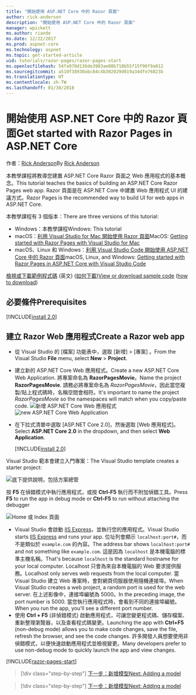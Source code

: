 ```yaml
---
title: "開始使用 ASP.NET Core 中的 Razor 頁面"
author: rick-anderson
description: "開始使用 ASP.NET Core 中的 Razor 頁面"
manager: wpickett
ms.author: riande
ms.date: 12/22/2017
ms.prod: aspnet-core
ms.technology: aspnet
ms.topic: get-started-article
uid: tutorials/razor-pages/razor-pages-start
ms.openlocfilehash: 54fa970d136de3903ae08b710b55f15f96f9a012
ms.sourcegitcommit: a510f38930abc84c4b302029d019a34dfe76823b
ms.translationtype: HT
ms.contentlocale: zh-TW
ms.lasthandoff: 01/30/2018
---
```

# <a name="get-started-with-razor-pages-in-aspnet-core"></a><span data-ttu-id="f2afb-103">開始使用 ASP.NET Core 中的 Razor 頁面</span><span class="sxs-lookup"><span data-stu-id="f2afb-103">Get started with Razor Pages in ASP.NET Core</span></span>

<span data-ttu-id="f2afb-104">作者：[Rick Anderson](https://twitter.com/RickAndMSFT)</span><span class="sxs-lookup"><span data-stu-id="f2afb-104">By [Rick Anderson](https://twitter.com/RickAndMSFT)</span></span>

<span data-ttu-id="f2afb-105">本教學課程將教導您建置 ASP.NET Core Razor 頁面之 Web 應用程式的基本概念。</span><span class="sxs-lookup"><span data-stu-id="f2afb-105">This tutorial teaches the basics of building an ASP.NET Core Razor Pages web app.</span></span> <span data-ttu-id="f2afb-106">Razor 頁面是在 ASP.NET Core 中建置 Web 應用程式 UI 的建議方式。</span><span class="sxs-lookup"><span data-stu-id="f2afb-106">Razor Pages is the recommended way to build UI for web apps in ASP.NET Core.</span></span>

<span data-ttu-id="f2afb-107">本教學課程有 3 個版本：</span><span class="sxs-lookup"><span data-stu-id="f2afb-107">There are three versions of this tutorial:</span></span>

* <span data-ttu-id="f2afb-108">Windows：本教學課程</span><span class="sxs-lookup"><span data-stu-id="f2afb-108">Windows: This tutorial</span></span>
* <span data-ttu-id="f2afb-109">macOS：[利用 Visual Studio for Mac 開始使用 Razor 頁面](xref:tutorials/razor-pages-mac/razor-pages-start)</span><span class="sxs-lookup"><span data-stu-id="f2afb-109">MacOS: [Getting started with Razor Pages with Visual Studio for Mac](xref:tutorials/razor-pages-mac/razor-pages-start)</span></span>
* <span data-ttu-id="f2afb-110">macOS、Linux 和 Windows：[利用 Visual Studio Code 開始使用 ASP.NET Core 中的 Razor 頁面](xref:tutorials/razor-pages-vsc/razor-pages-start)</span><span class="sxs-lookup"><span data-stu-id="f2afb-110">macOS, Linux, and Windows: [Getting started with Razor Pages in ASP.NET Core with Visual Studio Code](xref:tutorials/razor-pages-vsc/razor-pages-start)</span></span>

<span data-ttu-id="f2afb-111">[檢視或下載範例程式碼](https://github.com/aspnet/Docs/tree/master/aspnetcore/tutorials/razor-pages/razor-pages-start/sample/RazorPagesMovie) \(英文\) ([如何下載](xref:tutorials/index#how-to-download-a-sample))</span><span class="sxs-lookup"><span data-stu-id="f2afb-111">[View or download sample code](https://github.com/aspnet/Docs/tree/master/aspnetcore/tutorials/razor-pages/razor-pages-start/sample/RazorPagesMovie) ([how to download](xref:tutorials/index#how-to-download-a-sample))</span></span>

## <a name="prerequisites"></a><span data-ttu-id="f2afb-112">必要條件</span><span class="sxs-lookup"><span data-stu-id="f2afb-112">Prerequisites</span></span>

[!INCLUDE[install 2.0](../../includes/install2.0.md)]

## <a name="create-a-razor-web-app"></a><span data-ttu-id="f2afb-113">建立 Razor Web 應用程式</span><span class="sxs-lookup"><span data-stu-id="f2afb-113">Create a Razor web app</span></span>

* <span data-ttu-id="f2afb-114">從 Visual Studio 的 [檔案] 功能表中，選取 [新增] > [專案] 。</span><span class="sxs-lookup"><span data-stu-id="f2afb-114">From the Visual Studio **File** menu, select **New** > **Project**.</span></span>
* <span data-ttu-id="f2afb-115">建立新的 ASP.NET Core Web 應用程式。</span><span class="sxs-lookup"><span data-stu-id="f2afb-115">Create a new ASP.NET Core Web Application.</span></span> <span data-ttu-id="f2afb-116">將專案命名為 **RazorPagesMovie**。</span><span class="sxs-lookup"><span data-stu-id="f2afb-116">Name the project **RazorPagesMovie**.</span></span> <span data-ttu-id="f2afb-117">請務必將專案命名為 *RazorPagesMovie*，因此當您複製/貼上程式碼時，名稱空間會相符。</span><span class="sxs-lookup"><span data-stu-id="f2afb-117">It's important to name the project *RazorPagesMovie* so the namespaces will match when you copy/paste code.</span></span>
  <span data-ttu-id="f2afb-118">![新增 ASP.NET Core Web 應用程式](../../mvc/razor-pages/index/_static/np.png)</span><span class="sxs-lookup"><span data-stu-id="f2afb-118">![new ASP.NET Core Web Application](../../mvc/razor-pages/index/_static/np.png)</span></span>
* <span data-ttu-id="f2afb-119">在下拉式清單中選取 [ASP.NET Core 2.0]，然後選取 [Web 應用程式]。</span><span class="sxs-lookup"><span data-stu-id="f2afb-119">Select **ASP.NET Core 2.0** in the dropdown, and then select **Web Application**.</span></span>

  [!INCLUDE[install 2.0](../../includes/dotnetcore-on-dotnetfx-vs.md)]

<span data-ttu-id="f2afb-120">Visual Studio 範本會建立入門專案：</span><span class="sxs-lookup"><span data-stu-id="f2afb-120">The Visual Studio template creates a starter project:</span></span>

![底下提供說明，包括方案總管](razor-pages-start/_static/se.png)

<span data-ttu-id="f2afb-122">按 **F5** 在偵錯模式中執行應用程式，或按 **Ctrl-F5** 執行而不附加偵錯工具。</span><span class="sxs-lookup"><span data-stu-id="f2afb-122">Press **F5** to run the app in debug mode or **Ctrl-F5** to run without attaching the debugger</span></span>

![Home 或 Index 頁面](razor-pages-start/_static/home.png)

* <span data-ttu-id="f2afb-124">Visual Studio 會啟動 [IIS Express](https://docs.microsoft.com/iis/extensions/introduction-to-iis-express/iis-express-overview)，並執行您的應用程式。</span><span class="sxs-lookup"><span data-stu-id="f2afb-124">Visual Studio starts [IIS Express](https://docs.microsoft.com/iis/extensions/introduction-to-iis-express/iis-express-overview) and runs your app.</span></span> <span data-ttu-id="f2afb-125">位址列會顯示 `localhost:port#`，而不是類似於 `example.com` 的內容。</span><span class="sxs-lookup"><span data-stu-id="f2afb-125">The address bar shows `localhost:port#` and not something like `example.com`.</span></span> <span data-ttu-id="f2afb-126">這是因為 `localhost` 是本機電腦的標準主機名稱。</span><span class="sxs-lookup"><span data-stu-id="f2afb-126">That's because `localhost` is the standard hostname for your local computer.</span></span> <span data-ttu-id="f2afb-127">Localhost 只會為來自本機電腦的 Web 要求提供服務。</span><span class="sxs-lookup"><span data-stu-id="f2afb-127">Localhost only serves web requests from the local computer.</span></span> <span data-ttu-id="f2afb-128">當 Visual Studio 建立 Web 專案時，會對網頁伺服器使用隨機連接埠。</span><span class="sxs-lookup"><span data-stu-id="f2afb-128">When Visual Studio creates a web project, a random port is used for the web server.</span></span> <span data-ttu-id="f2afb-129">在上述影像中，連接埠編號為 5000。</span><span class="sxs-lookup"><span data-stu-id="f2afb-129">In the preceding image, the port number is 5000.</span></span> <span data-ttu-id="f2afb-130">當您執行應用程式時，會看到不同的連接埠編號。</span><span class="sxs-lookup"><span data-stu-id="f2afb-130">When you run the app, you'll see a different port number.</span></span>
* <span data-ttu-id="f2afb-131">使用 **Ctrl + F5** (非偵錯模式) 啟動應用程式，可讓您變更程式碼、儲存檔案、重新整理瀏覽器，以及查看程式碼變更。</span><span class="sxs-lookup"><span data-stu-id="f2afb-131">Launching the app with **Ctrl+F5** (non-debug mode) allows you to make code changes, save the file, refresh the browser, and see the code changes.</span></span> <span data-ttu-id="f2afb-132">許多開發人員想要使用非偵錯模式，以便快速啟動應用程式並檢視變更。</span><span class="sxs-lookup"><span data-stu-id="f2afb-132">Many developers prefer to use non-debug mode to quickly launch the app and view changes.</span></span>

[!INCLUDE[razor-pages-start](../../includes/RP/razor-pages-start.md)]

>[!div class="step-by-step"]
[<span data-ttu-id="f2afb-133">下一步：新增模型</span><span class="sxs-lookup"><span data-stu-id="f2afb-133">Next: Adding a model</span></span>](xref:tutorials/razor-pages/model)

>[!div class="step-by-step"]
[<span data-ttu-id="f2afb-134">下一步：新增模型</span><span class="sxs-lookup"><span data-stu-id="f2afb-134">Next: Adding a model</span></span>](xref:tutorials/razor-pages/model)

